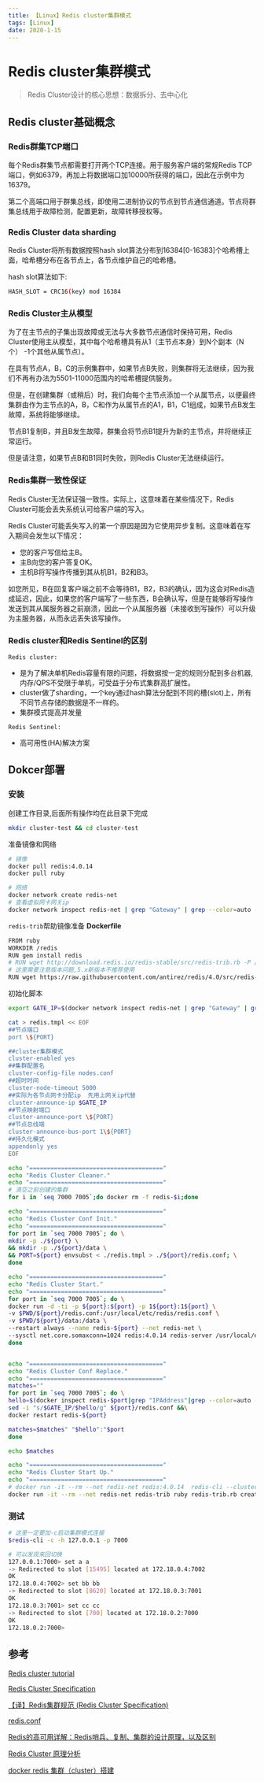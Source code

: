 ```yaml
---
title: 【Linux】Redis cluster集群模式
tags: [Linux]
date: 2020-1-15
---
```


# Redis cluster集群模式

> Redis Cluster设计的核心思想：数据拆分、去中心化

## Redis cluster基础概念

### Redis群集TCP端口
每个Redis群集节点都需要打开两个TCP连接。用于服务客户端的常规Redis TCP端口，例如6379，再加上将数据端口加10000所获得的端口，因此在示例中为16379。

第二个高端口用于群集总线，即使用二进制协议的节点到节点通信通道。节点将群集总线用于故障检测，配置更新，故障转移授权等。

### Redis Cluster data sharding
Redis Cluster将所有数据按照hash slot算法分布到16384[0-16383]个哈希槽上面，哈希槽分布在各节点上，各节点维护自己的哈希槽。

hash slot算法如下:
```bash
HASH_SLOT = CRC16(key) mod 16384
```

### Redis Cluster主从模型
为了在主节点的子集出现故障或无法与大多数节点通信时保持可用，Redis Cluster使用主从模型，其中每个哈希槽具有从1（主节点本身）到N个副本（N个） -1个其他从属节点）。

在具有节点A，B，C的示例集群中，如果节点B失败，则集群将无法继续，因为我们不再有办法为5501-11000范围内的哈希槽提供服务。

但是，在创建集群（或稍后）时，我们向每个主节点添加一个从属节点，以便最终集群由作为主节点的A，B，C和作为从属节点的A1，B1，C1组成，如果节点B发生故障，系统将能够继续。

节点B1复制B，并且B发生故障，群集会将节点B1提升为新的主节点，并将继续正常运行。

但是请注意，如果节点B和B1同时失败，则Redis Cluster无法继续运行。

### Redis集群一致性保证
Redis Cluster无法保证强一致性。实际上，这意味着在某些情况下，Redis Cluster可能会丢失系统认可给客户端的写入。

Redis Cluster可能丢失写入的第一个原因是因为它使用异步复制。这意味着在写入期间会发生以下情况：

- 您的客户写信给主B。
- 主B向您的客户答复OK。
- 主机B将写操作传播到其从机B1，B2和B3。

如您所见，B在回复客户端之前不会等待B1，B2，B3的确认，因为这会对Redis造成延迟，因此，如果您的客户端写了一些东西，B会确认写，但是在能够将写操作发送到其从属服务器之前崩溃，因此一个从属服务器（未接收到写操作）可以升级为主服务器，从而永远丢失该写操作。

### Redis cluster和Redis Sentinel的区别
`Redis cluster:`

- 是为了解决单机Redis容量有限的问题，将数据按一定的规则分配到多台机器,内存/QPS不受限于单机，可受益于分布式集群高扩展性。
- cluster做了sharding，一个key通过hash算法分配到不同的槽(slot)上，所有不同节点存储的数据是不一样的。
- 集群模式提高并发量

`Redis Sentinel:`
- 高可用性(HA)解决方案

## Dokcer部署
### 安装
创建工作目录,后面所有操作均在此目录下完成
```bash
mkdir cluster-test && cd cluster-test
```

准备镜像和网络
```bash
# 镜像
docker pull redis:4.0.14
docker pull ruby

# 网络
docker network create redis-net
# 查看虚拟网卡网关ip
docker network inspect redis-net | grep "Gateway" | grep --color=auto -P '(\d{1,3}.){3}\d{1,3}' -o
```

`redis-trib`帮助镜像准备
**Dockerfile**
```bash
FROM ruby
WORKDIR /redis
RUN gem install redis
# RUN wget http://download.redis.io/redis-stable/src/redis-trib.rb -P /redis
# 这里需要注意版本问题,5.x新版本不推荐使用
RUN wget https://raw.githubusercontent.com/antirez/redis/4.0/src/redis-trib.rb -P /redis
```

初始化脚本
```bash
export GATE_IP=$(docker network inspect redis-net | grep "Gateway" | grep --color=auto -P '(\d{1,3}.){3}\d{1,3}' -o)

cat > redis.tmpl << EOF
##节点端口
port \${PORT}

##cluster集群模式 
cluster-enabled yes
##集群配置名
cluster-config-file nodes.conf
##超时时间
cluster-node-timeout 5000
##实际为各节点网卡分配ip  先用上网关ip代替
cluster-announce-ip $GATE_IP
##节点映射端口
cluster-announce-port \${PORT}
##节点总线端
cluster-announce-bus-port 1\${PORT}
##持久化模式
appendonly yes
EOF

echo "======================================"
echo "Redis Cluster Cleaner."
echo "======================================"
# 清空之前创建的集群
for i in `seq 7000 7005`;do docker rm -f redis-$i;done

echo "======================================"
echo "Redis Cluster Conf Init."
echo "======================================"
for port in `seq 7000 7005`; do \
mkdir -p ./${port} \
&& mkdir -p ./${port}/data \
&& PORT=${port} envsubst < ./redis.tmpl > ./${port}/redis.conf; \
done

echo "======================================"
echo "Redis Cluster Start."
echo "======================================"
for port in `seq 7000 7005`; do \
docker run -d -ti -p ${port}:${port} -p 1${port}:1${port} \
-v $PWD/${port}/redis.conf:/usr/local/etc/redis/redis.conf \
-v $PWD/${port}/data:/data \
--restart always --name redis-${port} --net redis-net \
--sysctl net.core.somaxconn=1024 redis:4.0.14 redis-server /usr/local/etc/redis/redis.conf; \
done


echo "======================================"
echo "Redis Cluster Conf Replace."
echo "======================================"
matches=""
for port in `seq 7000 7005`; do \
hello=$(docker inspect redis-$port|grep "IPAddress"|grep --color=auto -P '(\d{1,3}.){3}\d{1,3}' -o) &&\
sed -i "s/$GATE_IP/$hello/g" ${port}/redis.conf &&\
docker restart redis-${port}

matches=$matches" "$hello":"$port
done

echo $matches

echo "======================================"
echo "Redis Cluster Start Up."
echo "======================================"
# docker run -it --rm --net redis-net redis:4.0.14  redis-cli --cluster create $matches --cluster-replicas 1
docker run -it --rm --net redis-net redis-trib ruby redis-trib.rb create --replicas 1 $matches
```

### 测试
```bash
# 这里一定要加-c启动集群模式连接
$redis-cli -c -h 127.0.0.1 -p 7000

# 可以发现来回切换
127.0.0.1:7000> set a a
-> Redirected to slot [15495] located at 172.18.0.4:7002
OK
172.18.0.4:7002> set bb bb
-> Redirected to slot [8620] located at 172.18.0.3:7001
OK
172.18.0.3:7001> set cc cc
-> Redirected to slot [700] located at 172.18.0.2:7000
OK
172.18.0.2:7000> 
```

## 参考
[Redis cluster tutorial](https://redis.io/topics/cluster-tutorial)

[Redis Cluster Specification](https://redis.io/topics/cluster-spec#keys-distribution-model)

[【译】Redis集群规范 (Redis Cluster Specification)](https://www.jianshu.com/p/8a2d810402a9)

[redis.conf](http://download.redis.io/redis-stable/redis.conf)

[Redis的高可用详解：Redis哨兵、复制、集群的设计原理，以及区别](https://youzhixueyuan.com/redis-high-availability.html)

[Redis Cluster 原理分析](https://www.jianshu.com/p/0232236688c1)

[docker redis 集群（cluster）搭建](https://my.oschina.net/dslcode/blog/1936656)
